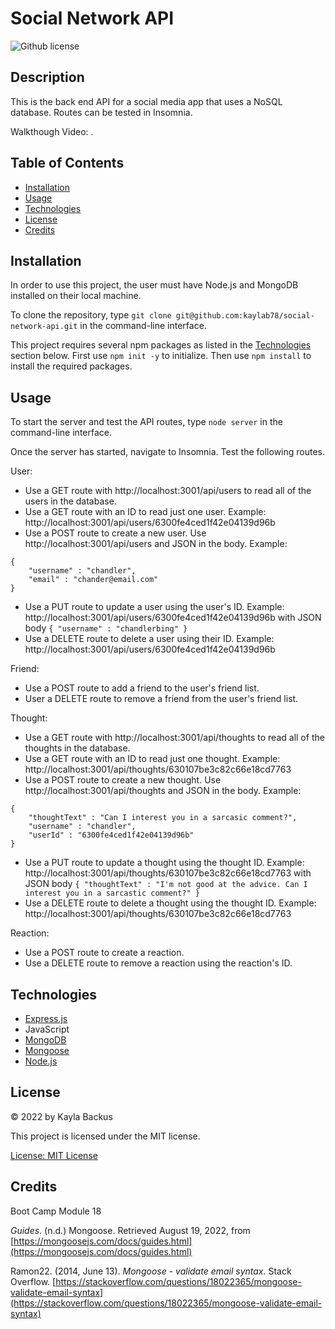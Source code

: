 # Social Network API
![Github license](https://img.shields.io/badge/license-MIT-blue.svg)

## Description
This is the back end API for a social media app that uses a NoSQL database. Routes can be tested in Insomnia.

Walkthough Video: []().

## Table of Contents
- [Installation](#installation)
- [Usage](#usage)
- [Technologies](#technologies)
- [License](#license)
- [Credits](#credits)

## Installation
In order to use this project, the user must have Node.js and MongoDB installed on their local machine.

To clone the repository, type `git clone git@github.com:kaylab78/social-network-api.git` in the command-line interface.

This project requires several npm packages as listed in the [Technologies](#technologies) section below. First use `npm init -y` to initialize. Then use `npm install` to install the required packages.

## Usage
To start the server and test the API routes, type `node server` in the command-line interface.

Once the server has started, navigate to Insomnia. Test the following routes.

User:
- Use a GET route with http://localhost:3001/api/users to read all of the users in the database.
- Use a GET route with an ID to read just one user. Example: http://localhost:3001/api/users/6300fe4ced1f42e04139d96b
- Use a POST route to create a new user. Use http://localhost:3001/api/users and JSON in the body. Example:
```
{
    "username" : "chandler",
    "email" : "chander@email.com"
}
``` 
- Use a PUT route to update a user using the user's ID. Example: http://localhost:3001/api/users/6300fe4ced1f42e04139d96b with JSON body `{ "username" : "chandlerbing" }`
- Use a DELETE route to delete a user using their ID. Example: http://localhost:3001/api/users/6300fe4ced1f42e04139d96b

Friend:
- Use a POST route to add a friend to the user's friend list.
- User a DELETE route to remove a friend from the user's friend list.

Thought:
- Use a GET route with http://localhost:3001/api/thoughts to read all of the thoughts in the database.
- Use a GET route with an ID to read just one thought. Example: http://localhost:3001/api/thoughts/630107be3c82c66e18cd7763
- Use a POST route to create a new thought. Use http://localhost:3001/api/thoughts and JSON in the body. Example:
```
{
    "thoughtText" : "Can I interest you in a sarcasic comment?",
	"username" : "chandler",
	"userId" : "6300fe4ced1f42e04139d96b"
}
```
- Use a PUT route to update a thought using the thought ID. Example: http://localhost:3001/api/thoughts/630107be3c82c66e18cd7763 with JSON body `{ "thoughtText" : "I'm not good at the advice. Can I interest you in a sarcastic comment?" }`
- Use a DELETE route to delete a thought using the thought ID. Example: http://localhost:3001/api/thoughts/630107be3c82c66e18cd7763

Reaction:
- Use a POST route to create a reaction.
- Use a DELETE route to remove a reaction using the reaction's ID.

## Technologies
- [Express.js](https://expressjs.com/)
- JavaScript
- [MongoDB](https://www.mongodb.com/)
- [Mongoose](https://mongoosejs.com/)
- [Node.js](https://nodejs.org/en/)

## License
&copy; 2022 by Kayla Backus

This project is licensed under the MIT license.

[License: MIT License](https://opensource.org/licenses/MIT)

## Credits
Boot Camp Module 18

*Guides.* (n.d.) Mongoose. Retrieved August 19, 2022, from [https://mongoosejs.com/docs/guides.html](https://mongoosejs.com/docs/guides.html)

Ramon22. (2014, June 13). *Mongoose - validate email syntax.* Stack Overflow. [https://stackoverflow.com/questions/18022365/mongoose-validate-email-syntax](https://stackoverflow.com/questions/18022365/mongoose-validate-email-syntax)

